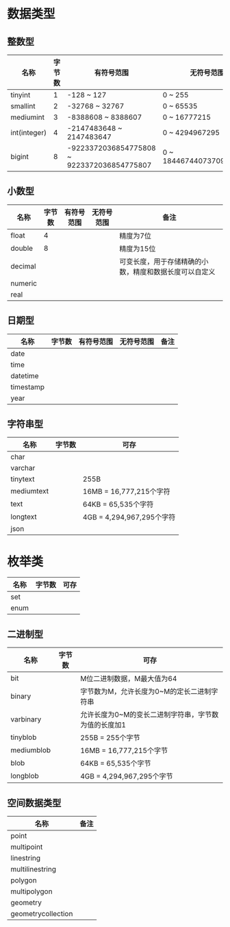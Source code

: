 # 数据类型

## 整数型

| 名称           | 字节数 | 有符号范围                                      | 无符号范围                    |
|--------------|-----|--------------------------------------------|--------------------------|
| tinyint      | 1   | -128 ~ 127                                 | 0 ~ 255                  |
| smallint     | 2   | -32768 ~ 32767                             | 0 ~ 65535                |
| mediumint    | 3   | -8388608 ~ 8388607                         | 0 ~ 16777215             |
| int(integer) | 4   | -2147483648 ~ 2147483647                   | 0 ~ 4294967295           |
| bigint       | 8   | -9223372036854775808 ~ 9223372036854775807 | 0 ~ 18446744073709551615 |

## 小数型

| 名称      | 字节数 | 有符号范围 | 无符号范围 | 备注                          |
|---------|-----|-------|-------|-----------------------------|
| float   | 4   |       |       | 精度为7位                       |
| double  | 8   |       |       | 精度为15位                      |
| decimal |     |       |       | 可变长度，用于存储精确的小数，精度和数据长度可以自定义 |
| numeric |     |       |       |                             |
| real    |     |       |       |                             |

## 日期型

| 名称        | 字节数 | 有符号范围 | 无符号范围 | 备注 |
|-----------|-----|-------|-------|----|
| date      |     |       |       |    |
| time      |     |       |       |    |
| datetime  |     |       |       |    |
| timestamp |     |       |       |    |
| year      |     |       |       |    |

## 字符串型

| 名称         | 字节数 | 可存                     |
|------------|-----|------------------------|
| char       |     |                        |
| varchar    |     |                        |
| tinytext   |     | 255B                   |
| mediumtext |     | 16MB = 16,777,215个字符   |
| text       |     | 64KB = 65,535个字符       |
| longtext   |     | 4GB = 4,294,967,295个字符 |
| json       |     |                        |

# 枚举类

| 名称   | 字节数 | 可存 |
|------|-----|----|
| set  |     |    |
| enum |     |    |

## 二进制型

| 名称         | 字节数 | 可存                           | 
|------------|-----|------------------------------|
| bit        |     | M位二进制数据，M最大值为64              |     
| binary     |     | 字节数为M，允许长度为0~M的定长二进制字符串      |     
| varbinary  |     | 允许长度为0~M的变长二进制字符串，字节数为值的长度加1 |    
| tinyblob   |     | 255B = 255个字节                |
| mediumblob |     | 16MB = 16,777,215个字节         |
| blob       |     | 64KB = 65,535个字节             |
| longblob   |     | 4GB = 4,294,967,295个字节       |

## 空间数据类型

| 名称                 | 备注 |
|--------------------|----|
| point              |    |
| multipoint         |    |
| linestring         |    |
| multilinestring    |    |
| polygon            |    |
| multipolygon       |    |
| geometry           |    |
| geometrycollection |    |







